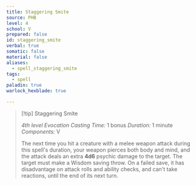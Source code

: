 ```yaml
---
title: Staggering Smite
source: PHB
level: 4
school: V
prepared: false
id: staggering_smite
verbal: true
somatic: false
material: false
aliases:
  - spell_staggering_smite
tags:
  - spell
paladin: true
warlock_hexblade: true

---
```

>[!tip] Staggering Smite
>
> *4th level Evocation*
> *Casting Time:* 1 bonus
> *Duration:* 1 minute
> *Components:* V
>
>The next time you hit a creature with a melee weapon attack during this spell's duration, your weapon pierces both body and mind, and the attack deals an extra **4d6** psychic damage to the target. The target must make a Wisdom saving throw. On a failed save, it has disadvantage on attack rolls and ability checks, and can't take reactions, until the end of its next turn.
>

